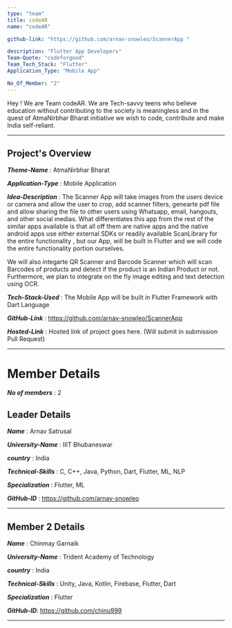 ```yaml
---
type: "team"                   
title: codeAR
name: "codeAR"

github-link: "https://github.com/arnav-snowleo/ScannerApp "

description: "Flutter App Developers"
Team-Quote: "codeforgood"
Team_Tech_Stack: "Flutter"
Application_Type: "Mobile App"

No_Of_Member: "2"
---
```


Hey ! We are Team codeAR. We are Tech-savvy teens who believe education without contributing to the society is meaningless and in the quest of AtmaNirbhar Bharat initiative we wish to code, contribute and make India self-reliant.

---

## Project's Overview

_**Theme-Name**_ :  AtmaNirbhar Bharat

_**Application-Type**_ :   Mobile Application 

_**Idea-Description**_ :   The Scanner App will take images from the users device or camera and allow the user to crop, add scanner filters, genearte pdf file and allow sharing the file to other users using Whatsapp, email, hangouts, and other social medias. What differentiates this app from the rest of the similar apps available is that all off them are native apps and the native android apps use either external SDKs or readily available ScanLibrary for the entire functionality , but our App, will be built in Flutter and we will code the entire functionality portion ourselves.

We will also integarte QR Scanner and Barcode Scanner which will scan Barcodes of products and detect if the product is an Indian Product or not.
Furthermore, we plan to integrate on the fly image editing and text detection using OCR.

_**Tech-Stack-Used**_ :   The Mobile App will be built in Flutter Framework with Dart Language

_**GitHub-Link**_ :    https://github.com/arnav-snowleo/ScannerApp 

_**Hosted-Link**_ :    Hosted link of project goes here. (Will submit in submission Pull Request)

---

# Member Details

_**No of members**_ :  2

## Leader Details

_**Name**_ :  Arnav Satrusal

_**University-Name**_ :  IIIT Bhubaneswar

_**country**_ : India
 
_**Technical-Skills**_ : C, C++, Java, Python, Dart, Flutter, ML, NLP

_**Specialization**_ : Flutter, ML

_**GitHub-ID**_ :  https://github.com/arnav-snowleo

---

## Member 2 Details

_**Name**_ : Chinmay Garnaik

_**University-Name**_ : Trident Academy of Technology

_**country**_ : India
 
_**Technical-Skills**_ : Unity, Java, Kotlin, Firebase, Flutter, Dart

_**Specialization**_ : Flutter

_**GitHub-ID**_:  https://github.com/chinu999 

---

